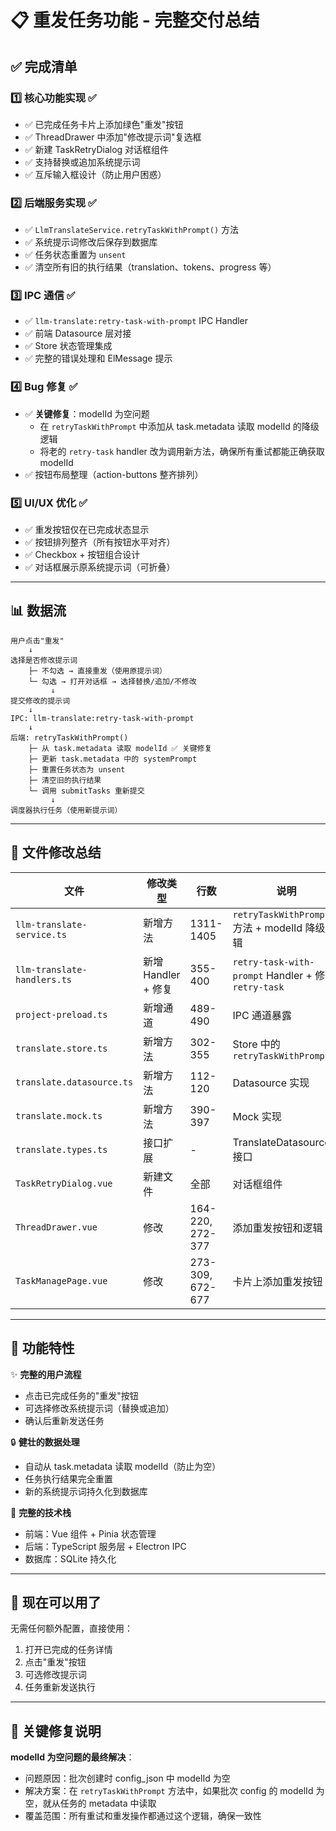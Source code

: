 # 📋 重发任务功能 - 完整交付总结
## ✅ 完成清单

### 1️⃣ **核心功能实现** ✅
- ✅ 已完成任务卡片上添加绿色"重发"按钮
- ✅ ThreadDrawer 中添加"修改提示词"复选框
- ✅ 新建 TaskRetryDialog 对话框组件
- ✅ 支持替换或追加系统提示词
- ✅ 互斥输入框设计（防止用户困惑）

### 2️⃣ **后端服务实现** ✅
- ✅ `LlmTranslateService.retryTaskWithPrompt()` 方法
- ✅ 系统提示词修改后保存到数据库
- ✅ 任务状态重置为 `unsent`
- ✅ 清空所有旧的执行结果（translation、tokens、progress 等）

### 3️⃣ **IPC 通信** ✅
- ✅ `llm-translate:retry-task-with-prompt` IPC Handler
- ✅ 前端 Datasource 层对接
- ✅ Store 状态管理集成
- ✅ 完整的错误处理和 ElMessage 提示

### 4️⃣ **Bug 修复** ✅
- ✅ **关键修复**：modelId 为空问题
  - 在 `retryTaskWithPrompt` 中添加从 task.metadata 读取 modelId 的降级逻辑
  - 将老的 `retry-task` handler 改为调用新方法，确保所有重试都能正确获取 modelId
- ✅ 按钮布局整理（action-buttons 整齐排列）

### 5️⃣ **UI/UX 优化** ✅
- ✅ 重发按钮仅在已完成状态显示
- ✅ 按钮排列整齐（所有按钮水平对齐）
- ✅ Checkbox + 按钮组合设计
- ✅ 对话框展示原系统提示词（可折叠）

---

## 📊 数据流

```
用户点击"重发"
    ↓
选择是否修改提示词
    ├─ 不勾选 → 直接重发（使用原提示词）
    └─ 勾选 → 打开对话框 → 选择替换/追加/不修改
         ↓
提交修改的提示词
    ↓
IPC: llm-translate:retry-task-with-prompt
    ↓
后端: retryTaskWithPrompt()
    ├─ 从 task.metadata 读取 modelId ✅ 关键修复
    ├─ 更新 task.metadata 中的 systemPrompt
    ├─ 重置任务状态为 unsent
    ├─ 清空旧的执行结果
    └─ 调用 submitTasks 重新提交
         ↓
调度器执行任务（使用新提示词）
```

---

## 📁 文件修改总结

| 文件 | 修改类型 | 行数 | 说明 |
|------|---------|------|------|
| `llm-translate-service.ts` | 新增方法 | 1311-1405 | `retryTaskWithPrompt()` 方法 + modelId 降级逻辑 |
| `llm-translate-handlers.ts` | 新增 Handler + 修复 | 355-400 | `retry-task-with-prompt` Handler + 修复 `retry-task` |
| `project-preload.ts` | 新增通道 | 489-490 | IPC 通道暴露 |
| `translate.store.ts` | 新增方法 | 302-355 | Store 中的 `retryTaskWithPrompt()` |
| `translate.datasource.ts` | 新增方法 | 112-120 | Datasource 实现 |
| `translate.mock.ts` | 新增方法 | 390-397 | Mock 实现 |
| `translate.types.ts` | 接口扩展 | - | TranslateDatasource 接口 |
| `TaskRetryDialog.vue` | 新建文件 | 全部 | 对话框组件 |
| `ThreadDrawer.vue` | 修改 | 164-220, 272-377 | 添加重发按钮和逻辑 |
| `TaskManagePage.vue` | 修改 | 273-309, 672-677 | 卡片上添加重发按钮 |

---

## 🎯 功能特性

✨ **完整的用户流程**
- 点击已完成任务的"重发"按钮
- 可选择修改系统提示词（替换或追加）
- 确认后重新发送任务

🔒 **健壮的数据处理**
- 自动从 task.metadata 读取 modelId（防止为空）
- 任务执行结果完全重置
- 新的系统提示词持久化到数据库

📡 **完整的技术栈**
- 前端：Vue 组件 + Pinia 状态管理
- 后端：TypeScript 服务层 + Electron IPC
- 数据库：SQLite 持久化

---

## 🚀 现在可以用了

无需任何额外配置，直接使用：
1. 打开已完成的任务详情
2. 点击"重发"按钮
3. 可选修改提示词
4. 任务重新发送执行

---

## 📌 关键修复说明

**modelId 为空问题的最终解决**：
- 问题原因：批次创建时 config_json 中 modelId 为空
- 解决方案：在 `retryTaskWithPrompt` 方法中，如果批次 config 的 modelId 为空，就从任务的 metadata 中读取
- 覆盖范围：所有重试和重发操作都通过这个逻辑，确保一致性

